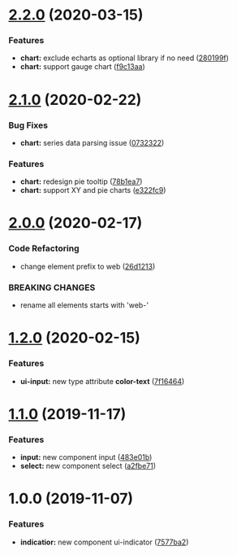 # [2.2.0](https://github.com/bndynet/web-components/compare/v2.1.0...v2.2.0) (2020-03-15)


### Features

* **chart:** exclude echarts as optional library if no need ([280199f](https://github.com/bndynet/web-components/commit/280199f))
* **chart:** support gauge chart ([f9c13aa](https://github.com/bndynet/web-components/commit/f9c13aa))

# [2.1.0](https://github.com/bndynet/web-components/compare/v2.0.0...v2.1.0) (2020-02-22)


### Bug Fixes

* **chart:** series data parsing issue ([0732322](https://github.com/bndynet/web-components/commit/0732322))


### Features

* **chart:** redesign pie tooltip ([78b1ea7](https://github.com/bndynet/web-components/commit/78b1ea7))
* **chart:** support XY and pie charts ([e322fc9](https://github.com/bndynet/web-components/commit/e322fc9))

# [2.0.0](https://github.com/bndynet/web-components/compare/v1.2.0...v2.0.0) (2020-02-17)


### Code Refactoring

* change element prefix to web ([26d1213](https://github.com/bndynet/web-components/commit/26d1213))


### BREAKING CHANGES

* rename all elements starts with 'web-'

# [1.2.0](https://github.com/bndynet/web-components/compare/v1.1.0...v1.2.0) (2020-02-15)


### Features

* **ui-input:** new type attribute **color-text** ([7f16464](https://github.com/bndynet/web-components/commit/7f16464))

# [1.1.0](https://github.com/bndynet/web-components/compare/v1.0.0...v1.1.0) (2019-11-17)


### Features

* **input:** new component input ([483e01b](https://github.com/bndynet/web-components/commit/483e01b))
* **select:** new component select ([a2fbe71](https://github.com/bndynet/web-components/commit/a2fbe71))

# 1.0.0 (2019-11-07)


### Features

* **indicatior:** new component ui-indicator ([7577ba2](https://github.com/bndynet/web-components/commit/7577ba2))
